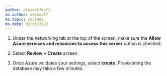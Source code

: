 ```yaml
---
author: alexwolfmsft
ms.author: alexwolf
ms.topic: include
ms.date: 02/03/2022
---
```


1. Under the networking tab at the top of the screen, make sure the **Allow Azure services and resources to access this server** option is checked.

1. Select **Review + Create** screen.

1. Once Azure validates your settings, select **create**. Provisioning the database may take a few minutes.
